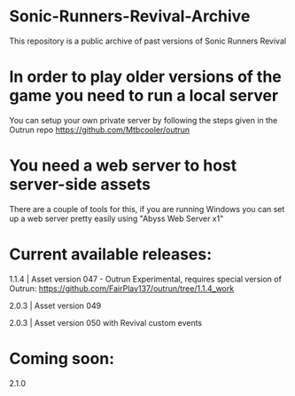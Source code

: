 # Sonic-Runners-Revival-Archive
This repository is a public archive of past versions of Sonic Runners Revival


# In order to play older versions of the game you need to run a local server
You can setup your own private server by following the steps given in the Outrun repo
https://github.com/Mtbcooler/outrun

# You need a web server to host server-side assets
There are a couple of tools for this, if you are running Windows you can set up a web server
pretty easily using "Abyss Web Server x1"


# Current available releases:
1.1.4  |  Asset version 047 - Outrun Experimental, requires special version of Outrun: https://github.com/FairPlay137/outrun/tree/1.1.4_work

2.0.3  |  Asset version 049

2.0.3  |  Asset version 050 with Revival custom events

# Coming soon:
2.1.0
